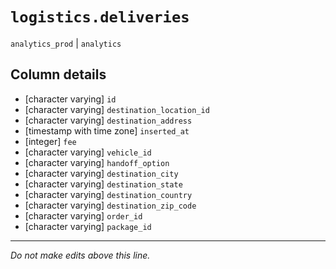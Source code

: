 # `logistics.deliveries`
`analytics_prod` | `analytics`

## Column details
* [character varying] `id`
* [character varying] `destination_location_id`
* [character varying] `destination_address`
* [timestamp with time zone] `inserted_at`
* [integer]   `fee`
* [character varying] `vehicle_id`
* [character varying] `handoff_option`
* [character varying] `destination_city`
* [character varying] `destination_state`
* [character varying] `destination_country`
* [character varying] `destination_zip_code`
* [character varying] `order_id`
* [character varying] `package_id`

-------------------------------------------------------------------------------
*Do not make edits above this line.*

